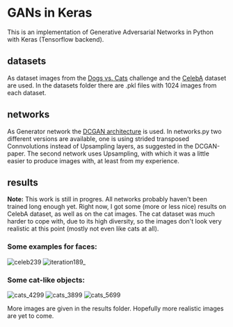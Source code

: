 GANs in Keras
===  
This is an implementation of Generative Adversarial Networks in Python with Keras (Tensorflow backend).

## datasets
 As dataset images from the [Dogs vs. Cats](https://www.kaggle.com/c/dogs-vs-cats) challenge and the [CelebA](http://mmlab.ie.cuhk.edu.hk/projects/CelebA.html) dataset are used. In the datasets folder there are .pkl files with 1024 images from each dataset.

## networks
As Generator network the [DCGAN architecture](https://arxiv.org/abs/1511.06434) is used. In networks.py two different versions are available, one is using strided transposed Connvolutions instead of Upsampling layers, as suggested in the DCGAN-paper. The second network uses Upsampling, with which it was a little easier to produce images with, at least from my experience.  

## results
**Note:** This work is still in progres. All networks probably haven't been trained long enough yet.
Right now, I got some (more or less nice) results on CelebA dataset, as well as on the cat images. The cat dataset was much harder to cope with, due to its high diversity, so the images don't look very realistic at this point (mostly not even like cats at all).
### Some examples for faces:
![celeb239](https://user-images.githubusercontent.com/26285498/27527602-d9642b3e-5a4c-11e7-8cce-28098a771ed2.png)
![iteration189_](https://user-images.githubusercontent.com/26285498/27527620-e9d17c60-5a4c-11e7-8965-dbdaba009adb.png)
### Some cat-like objects:
![cats_4299](https://user-images.githubusercontent.com/26285498/27527501-61d7ec2c-5a4c-11e7-925a-b369eaad865e.png)
![cats_3899](https://user-images.githubusercontent.com/26285498/27527509-6ae34a1e-5a4c-11e7-9508-3f0be5729ddd.png)
![cats_5699](https://user-images.githubusercontent.com/26285498/27527529-87dbff8a-5a4c-11e7-99b7-304cd054a927.png)

More images are given in the results folder. Hopefully more realistic images are yet to come.     
